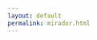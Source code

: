 ```yaml
---
layout: default
permalink: mirador.html
---
```


<!-- Include the CJS version from a CDN or from a local web server -->
<script src="https://unpkg.com/mirador@^3/dist/mirador.min.js"></script>
<!--
  N.B.: The above line will always use the latest version. If a new major version is released,
  your Mirador instance might break. Consider pinning it to a specific major version:
  <script src="https://unpkg.com/mirador@^3/dist/mirador.min.js"></script>
-->
<!-- By default uses Roboto font. Be sure to load this or change the font -->
<link rel="stylesheet" href="https://fonts.googleapis.com/css?family=Roboto:300,400,500">
<!-- Container element of Mirador whose id should be passed to the instantiating call as "id" -->
<div id="my-mirador"/> 

<script type="text/javascript">
    // get manifest from embed URL
    var manifest = location.href.split("#")[1];
    // configure viewer
    var mirador = Mirador.viewer({
        "id": "my-mirador",
        "selectedTheme": 'pta',
        themes: {
            pta:{
            palette: {
                type: 'dark',
                primary: {
                    main: '#f6754f',
                    dark: '#f6754f',
                },
                secondary: {
                    main: '#7fff00',
                },
                shades: {
                    dark: '#000000',
                    main: '#252525',
                    light: '#252525',     
                },
            },
            typography:{
                fontFamily: ['Helvetica'],
            },
            },
            dark: {
            palette: {
                type: 'dark',
                primary: {
                main: '#ba55d3',
                },
            },
            },
            light: {
            palette: {
                type: 'light',
                primary: {
                main: '#ba55d3 ',
                },
            },
            },
        },
        "manifests": {
            "https://digbmc.github.io/pta-manifests/index.json": {
            "provider": "Digital Scholarship at Bryn Mawr College"
            }
        },
        "windows": [
            {
            "loadedManifest": manifest,
            "thumbnailNavigationPosition": 'off',
            }
        ],
        window: {
            allowClose: false, // Prevent the user from closing this window
            allowFullscreen: true,
            allowMaximize: false,
            allowTopMenuButton: false,
            allowWindowSideBar: false,
            hideWindowTitle: true, // Configure if the window title is shown in the window title bar or not
            defaultSideBarPanel: 'annotations',
            sideBarOpenByDefault: true,
            defaultSidebarPanelWidth: 250, // Configure default sidebar width in pixels
            highlightAllAnnotations: true,
            panels: { // Configure which panels are visible in WindowSideBarButtons
                info: false,
                attribution: false,
                canvas: false,
                annotations: true,
                search: false,
                layers: false,
            },
            views: [ // Only allow the user to select single and gallery view
                { key: 'single' },
            ]
        },
        workspace: {
            type: 'mosaic',
        },
        workspaceControlPanel: {
            enabled: false, // Configure if the control panel should be rendered.  Useful if you want to lock the viewer down to only the configured manifests
        },
        });
</script>